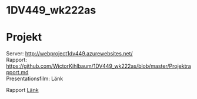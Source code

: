 # 1DV449_wk222as

# Projekt #

Server: http://webproject1dv449.azurewebsites.net/ <br />
Rapport: https://github.com/WictorKihlbaum/1DV449_wk222as/blob/master/Projektrapport.md <br />
Presentationsfilm: Länk

Rapport [Länk](https://github.com/WictorKihlbaum/1DV449_wk222as/blob/master/Projektrapport.md)
